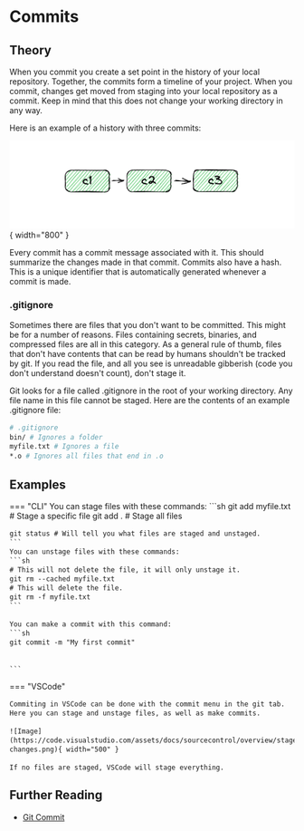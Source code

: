 # Commits

## Theory

When you commit you create a set point in the history of your local repository. Together, the commits form a timeline of your project. When you commit, changes get moved from staging into your local repository as a commit. Keep in mind that this does not change your working directory in any way.

Here is an example of a history with three commits:

![Image](../../assets/git/commits.png){ width="800" }

Every commit has a commit message associated with it. This should summarize the changes made in that commit. Commits also have a hash. This is a unique identifier that is automatically generated whenever a commit is made.

### .gitignore

Sometimes there are files that you don't want to be committed. This might be for a number of reasons. Files containing secrets, binaries, and compressed files are all in this category. As a general rule of thumb, files that don't have contents that can be read by humans shouldn't be tracked by git. If you read the file, and all you see is unreadable gibberish (code you don't understand doesn't count), don't stage it.

Git looks for a file called .gitignore in the root of your working directory. Any file name in this file cannot be staged. Here are the contents of an example .gitignore file:

```sh
# .gitignore
bin/ # Ignores a folder
myfile.txt # Ignores a file
*.o # Ignores all files that end in .o
```

## Examples

<!--prettier-ignore-start-->
=== "CLI"
    You can stage files with these commands:
    ```sh
    git add myfile.txt # Stage a specific file
    git add . # Stage all files

    git status # Will tell you what files are staged and unstaged.
    ```
    You can unstage files with these commands:
    ```sh
    # This will not delete the file, it will only unstage it.
    git rm --cached myfile.txt 
    # This will delete the file.
    git rm -f myfile.txt 
    ```

    You can make a commit with this command: 
    ```sh
    git commit -m "My first commit"


    ```

=== "VSCode"

    Commiting in VSCode can be done with the commit menu in the git tab. Here you can stage and unstage files, as well as make commits.

    ![Image](https://code.visualstudio.com/assets/docs/sourcecontrol/overview/stage-changes.png){ width="500" }

    If no files are staged, VSCode will stage everything.

<!--prettier-ignore-end-->

## Further Reading

-   [Git Commit](https://github.com/git-guides/git-commit)
